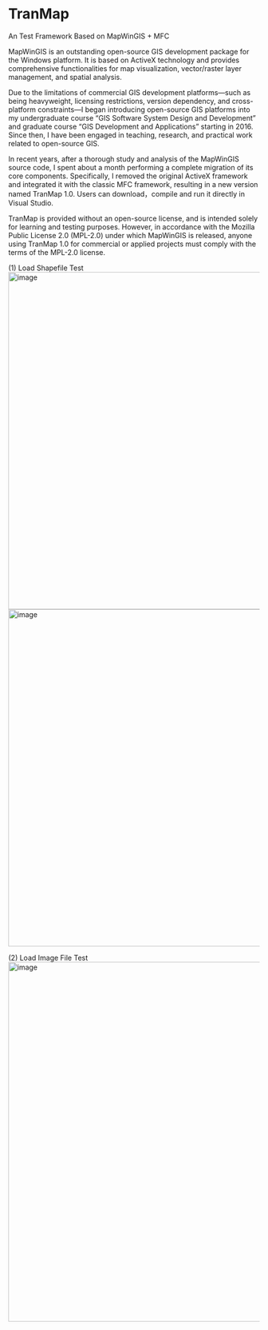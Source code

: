 # TranMap
An Test Framework Based on MapWinGIS + MFC

MapWinGIS is an outstanding open-source GIS development package for the Windows platform. It is based on ActiveX technology and provides comprehensive functionalities for map visualization, vector/raster layer management, and spatial analysis.

Due to the limitations of commercial GIS development platforms—such as being heavyweight, licensing restrictions, version dependency, and cross-platform constraints—I began introducing open-source GIS platforms into my undergraduate course “GIS Software System Design and Development” and graduate course “GIS Development and Applications” starting in 2016. Since then, I have been engaged in teaching, research, and practical work related to open-source GIS.

In recent years, after a thorough study and analysis of the MapWinGIS source code, I spent about a month performing a complete migration of its core components. Specifically, I removed the original ActiveX framework and integrated it with the classic MFC framework, resulting in a new version named TranMap 1.0. Users can download，compile and run it directly in Visual Studio.


TranMap is provided without an open-source license, and is intended solely for learning and testing purposes. However, in accordance with the Mozilla Public License 2.0 (MPL-2.0) under which MapWinGIS is released, anyone using TranMap 1.0 for commercial or applied projects must comply with the terms of the MPL-2.0 license.

(1) Load Shapefile Test
<img width="1280" height="675" alt="image" src="https://github.com/user-attachments/assets/cd241203-639f-47aa-a31a-624ace213b31" />
<img width="1280" height="675" alt="image" src="https://github.com/user-attachments/assets/ea36e4be-7e89-4432-9035-eb07506674d6" />

(2) Load Image File Test
<img width="1166" height="720" alt="image" src="https://github.com/user-attachments/assets/8d834e86-8ed5-45ef-a716-5b439a8874b3" />


